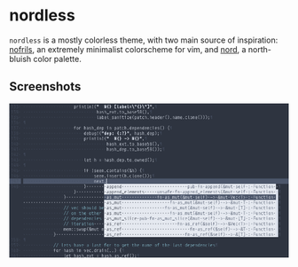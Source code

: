 # nordless

`nordless` is a mostly colorless theme, with two main source of inspiration:
[nofrils](https://github.com/robertmeta/nofrils), an extremely minimalist
colorscheme for vim, and [nord](https://github.com/arcticicestudio/nord), a
north-bluish color palette.

## Screenshots

![rust](screenshots/rust.png)
